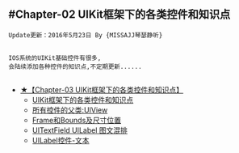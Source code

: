 #Chapter-02 UIKit框架下的各类控件和知识点
---
```objc
Update更新：2016年5月23日 By {MISSAJJ琴瑟静听}
 
```

```objc
IOS系统的UIKit基础控件有很多,
会陆续添加各种控件的知识点,不定期更新......
 
```


* [★【Chapter-03  UIKit框架下的各类控件和知识点】](README.md)
   * [UIKit框架下的各类控件和知识点](uikitkuang_jia_xia_de_ge_lei_kong_jian_he_zhi_shi_.md)
   * [所有控件的父类:UIView](suo_you_kong_jian_de_fu_7c7b3a_uiview.md)
   * [Frame和Bounds及尺寸位置](framehe_bounds_ji_chi_cun_wei_zhi.md)
   * [UITextField UILabel 图文混排](uitextfield_uilabel_tu_wen_hun_pai.md)
   * [UILabel控件-文本](uilabelkong_4ef6-_wen_ben.md)